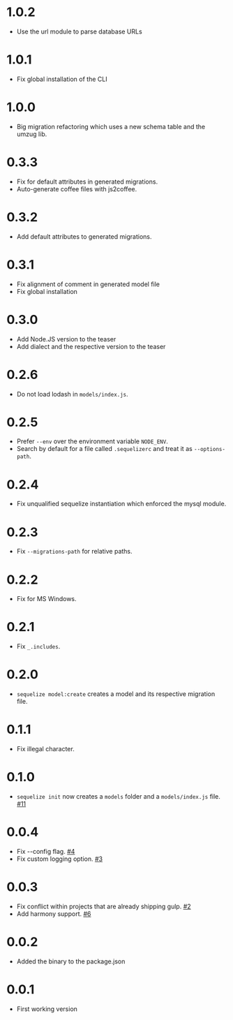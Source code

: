 # 1.0.2
- Use the url module to parse database URLs

# 1.0.1
- Fix global installation of the CLI

# 1.0.0
- Big migration refactoring which uses a new schema table and the umzug lib.

# 0.3.3
- Fix for default attributes in generated migrations.
- Auto-generate coffee files with js2coffee.

# 0.3.2
- Add default attributes to generated migrations.

# 0.3.1
- Fix alignment of comment in generated model file
- Fix global installation

# 0.3.0
- Add Node.JS version to the teaser
- Add dialect and the respective version to the teaser 

# 0.2.6
- Do not load lodash in `models/index.js`.

# 0.2.5
- Prefer `--env` over the environment variable `NODE_ENV`.
- Search by default for a file called `.sequelizerc` and treat it as `--options-path`.

# 0.2.4
- Fix unqualified sequelize instantiation which enforced the mysql module.

# 0.2.3
- Fix `--migrations-path` for relative paths.

# 0.2.2
- Fix for MS Windows.

# 0.2.1
- Fix `_.includes`.

# 0.2.0
- `sequelize model:create` creates a model and its respective migration file.

# 0.1.1
- Fix illegal character.

# 0.1.0
- `sequelize init` now creates a `models` folder and a `models/index.js` file. [#11](https://github.com/sequelize/cli/pull/11)

# 0.0.4
- Fix --config flag. [#4](https://github.com/sequelize/cli/pull/4)
- Fix custom logging option. [#3](https://github.com/sequelize/cli/pull/3)

# 0.0.3
- Fix conflict within projects that are already shipping gulp. [#2](https://github.com/sequelize/cli/pull/2)
- Add harmony support. [#6](https://github.com/sequelize/cli/pull/6)

# 0.0.2
- Added the binary to the package.json

# 0.0.1
- First working version
